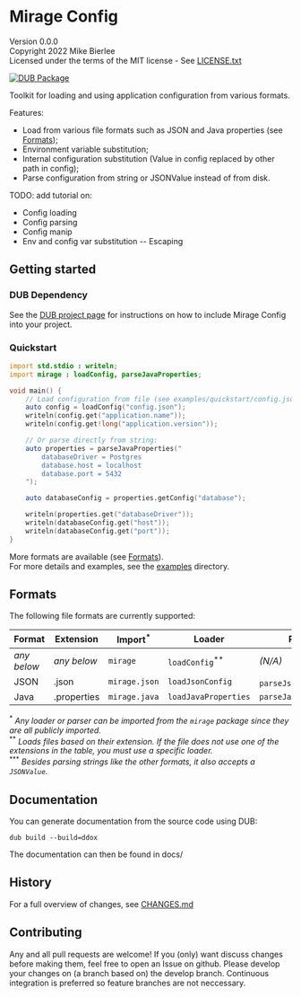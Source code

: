 # Mirage Config

Version 0.0.0  
Copyright 2022 Mike Bierlee  
Licensed under the terms of the MIT license - See [LICENSE.txt](LICENSE.txt)

[![DUB Package](https://img.shields.io/dub/v/mirage-config.svg)](https://code.dlang.org/packages/mirage-config) 

Toolkit for loading and using application configuration from various formats.

Features:

- Load from various file formats such as JSON and Java properties (see [Formats](#formats));
- Environment variable substitution;
- Internal configuration substitution (Value in config replaced by other path in config);
- Parse configuration from string or JSONValue instead of from disk.

TODO: add tutorial on:

- Config loading
- Config parsing
- Config manip
- Env and config var substitution
  -- Escaping

## Getting started
### DUB Dependency
See the [DUB project page](https://code.dlang.org/packages/mirage-config) for instructions on how to include Mirage Config into your project.

### Quickstart
```d
import std.stdio : writeln;
import mirage : loadConfig, parseJavaProperties;

void main() {
    // Load configuration from file (see examples/quickstart/config.json):
    auto config = loadConfig("config.json");
    writeln(config.get("application.name"));
    writeln(config.get!long("application.version"));

    // Or parse directly from string:
    auto properties = parseJavaProperties("
        databaseDriver = Postgres
        database.host = localhost
        database.port = 5432
    ");

    auto databaseConfig = properties.getConfig("database");

    writeln(properties.get("databaseDriver"));
    writeln(databaseConfig.get("host"));
    writeln(databaseConfig.get("port"));
}
```

More formats are available (see [Formats](#formats)).  
For more details and examples, see the [examples](examples) directory.

## Formats
The following file formats are currently supported:

| Format      | Extension   | Import<sup>*</sup> | Loader                    | Parser                          | Factory                 |
|-------------|-------------|--------------------|---------------------------|---------------------------------|-------------------------|
| _any below_ | _any below_ | `mirage`           | `loadConfig`<sup>**</sup> | _(N/A)_                         |                         |
| JSON        | .json       | `mirage.json`      | `loadJsonConfig`          | `parseJsonConfig`<sup>***</sup> | `JsonConfigFactory`     |
| Java        | .properties | `mirage.java`      | `loadJavaProperties`      | `parseJavaProperties`           | `JavaPropertiesFactory` |

<sup>\*</sup> _Any loader or parser can be imported from the `mirage` package since they are all publicly imported._  
<sup>\*\*</sup> _Loads files based on their extension. If the file does not use one of the extensions in the table, you must use a specific loader._  
<sup>\*\*\*</sup> _Besides parsing strings like the other formats, it also accepts a `JSONValue`._

Documentation
-------------
You can generate documentation from the source code using DUB:
```
dub build --build=ddox
```
The documentation can then be found in docs/

## History

For a full overview of changes, see [CHANGES.md](CHANGES.md)

## Contributing

Any and all pull requests are welcome! If you (only) want discuss changes before making them, feel free to open an Issue on github. Please develop your changes on (a branch based on) the develop branch. Continuous integration is preferred so feature branches are not neccessary.